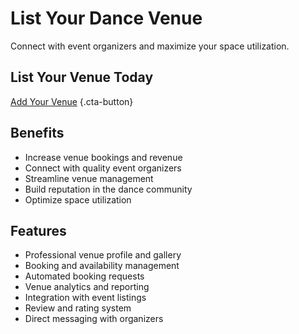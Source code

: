 # List Your Dance Venue

Connect with event organizers and maximize your space utilization.

## List Your Venue Today

[Add Your Venue](#) {.cta-button}

## Benefits

- Increase venue bookings and revenue
- Connect with quality event organizers
- Streamline venue management
- Build reputation in the dance community
- Optimize space utilization

## Features

- Professional venue profile and gallery
- Booking and availability management
- Automated booking requests
- Venue analytics and reporting
- Integration with event listings
- Review and rating system
- Direct messaging with organizers

